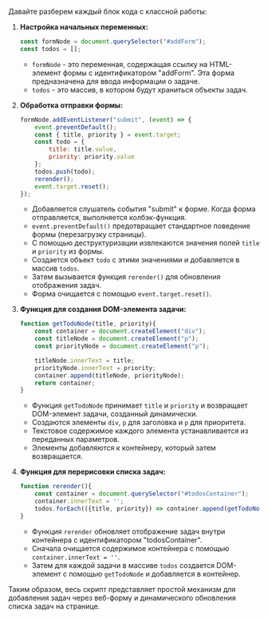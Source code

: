 Давайте разберем каждый блок кода с классной работы:

1. **Настройка начальных переменных:**
   ```javascript
   const formNode = document.querySelector("#addForm");
   const todos = [];
   ```

   - `formNode` - это переменная, содержащая ссылку на HTML-элемент формы с идентификатором "addForm". Эта форма предназначена для ввода информации о задаче.
   - `todos` - это массив, в котором будут храниться объекты задач.

2. **Обработка отправки формы:**
   ```javascript
   formNode.addEventListener("submit", (event) => {
       event.preventDefault();
       const { title, priority } = event.target;
       const todo = {
           title: title.value,
           priority: priority.value
       };
       todos.push(todo);
       rerender();
       event.target.reset();
   });
   ```

   - Добавляется слушатель события "submit" к форме. Когда форма отправляется, выполняется колбэк-функция.
   - `event.preventDefault()` предотвращает стандартное поведение формы (перезагрузку страницы).
   - С помощью деструктуризации извлекаются значения полей `title` и `priority` из формы.
   - Создается объект `todo` с этими значениями и добавляется в массив `todos`.
   - Затем вызывается функция `rerender()` для обновления отображения задач.
   - Форма очищается с помощью `event.target.reset()`.

3. **Функция для создания DOM-элемента задачи:**
   ```javascript
   function getTodoNode(title, priority){
       const container = document.createElement("div");
       const titleNode = document.createElement("p");
       const priorityNode = document.createElement("p");

       titleNode.innerText = title;
       priorityNode.innerText = priority;
       container.append(titleNode, priorityNode);
       return container;
   }
   ```

   - Функция `getTodoNode` принимает `title` и `priority` и возвращает DOM-элемент задачи, созданный динамически.
   - Создаются элементы `div`, `p` для заголовка и `p` для приоритета.
   - Текстовое содержимое каждого элемента устанавливается из переданных параметров.
   - Элементы добавляются к контейнеру, который затем возвращается.

4. **Функция для перерисовки списка задач:**
   ```javascript
   function rerender(){
       const container = document.querySelector("#todosContainer");
       container.innerText = '';
       todos.forEach(({title, priority}) => container.append(getTodoNode(title, priority)))
   }
   ```

   - Функция `rerender` обновляет отображение задач внутри контейнера с идентификатором "todosContainer".
   - Сначала очищается содержимое контейнера с помощью `container.innerText = ''`.
   - Затем для каждой задачи в массиве `todos` создается DOM-элемент с помощью `getTodoNode` и добавляется в контейнер.

Таким образом, весь скрипт представляет простой механизм для добавления задач через веб-форму и динамического обновления списка задач на странице.